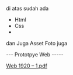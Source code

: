 di atas sudah ada 
- Html
- Css
- 
dan Juga Asset Foto juga

--- Prototpye Web -----

[Web 1920 – 1.pdf](https://github.com/Marineux/Rocket/files/7051557/Web.1920.1.pdf)

